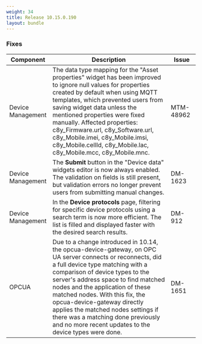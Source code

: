 ```yaml
---
weight: 34
title: Release 10.15.0.190
layout: bundle
---
```


<!--10.15.176.0 - 10.15.0.190-->

### Fixes

<div><table ><colgroup>
<col style="width: 15%;"><col style="width: 70%;"><col style="width: 15%;"></colgroup>
<thead><tr>
<th>
Component</th>
<th>
Description</th>
<th>
Issue</th>
</tr>
</thead><tbody>

<tr>
<td>Device Management</td>
<td>The data type mapping for the "Asset properties" widget has been improved to ignore null values for properties created by default when using MQTT templates, which prevented users from saving widget data unless the mentioned properties were fixed manually. Affected properties: c8y_Firmware.url, c8y_Software.url, c8y_Mobile.imei, c8y_Mobile.imsi, c8y_Mobile.cellId, c8y_Mobile.lac, c8y_Mobile.mcc, c8y_Mobile.mnc.</td>
<td>MTM-48962</td>
</tr>

<tr>
<td>Device Management</td>
<td>The <b>Submit</b> button in the "Device data" widgets editor is now always enabled. The validation on fields is still present, but validation errors no longer prevent users from submitting manual changes.</td>
<td>DM-1623</td>
</tr>

<tr>
<td>Device Management</td>
<td>In the <b>Device protocols</b> page, filtering for specific device protocols using a search term is now more efficient. The list is filled and displayed faster with the desired search results.</td>
<td>DM-912</td>
</tr>

<tr>
<td>OPCUA</td>
<td>
Due to a change introduced in 10.14, the opcua-device-gateway, on OPC UA server connects or reconnects, did a full device type matching with a comparison of device types to the server's address space to find matched nodes and the application of these matched nodes. With this fix, the opcua-device-gateway directly applies the matched nodes settings if there was a matching done previously and no more recent updates to the device types were done.</td>
<td>DM-1651</td>
</tr>


</tbody></table></div>
